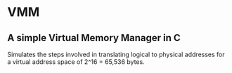 # VMM
## A simple Virtual Memory Manager in C

Simulates the steps involved in translating logical to physical addresses for a virtual address space of 2^16 = 65,536 bytes.




